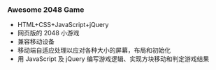 ### Awesome 2048 Game

- HTML+CSS+JavaScript+jQuery
- 网页版的 2048 小游戏
- 兼容移动设备
- 移动端自适应处理以应对各种大小的屏幕，布局和初始化
- 用 JavaScript 及 jQuery 编写游戏逻辑、实现方块移动和判定游戏结果